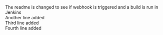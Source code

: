 The readme is changed to see if webhook is triggered and a build is run in Jenkins  
Another line added  
Third line added  
Fourth line added  